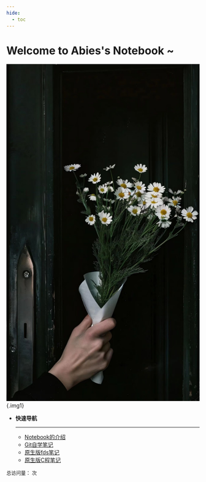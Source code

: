 ```yaml
---
hide:
  - toc
---
```


# Welcome to Abies's Notebook ~

<div class="grid cards" markdown>

![示例](images/flower-dark.jpg){.img1}

-   __快速导航__

    ---

    - [Notebook的介绍](介绍/Notebook介绍.md) 
    - [Git自学笔记](自学记录/Git/git.md)
    - [原生版fds笔记](课程笔记/数据结构基础/fdsNote.md)
    - [原生版C程笔记](课程笔记/C语言程序设计/CNote.md)

</div>

<span id="busuanzi_container_site_pv" style="font-size: 0.9em;">
  总访问量：<span id="busuanzi_value_site_pv"></span> 次
</span>
